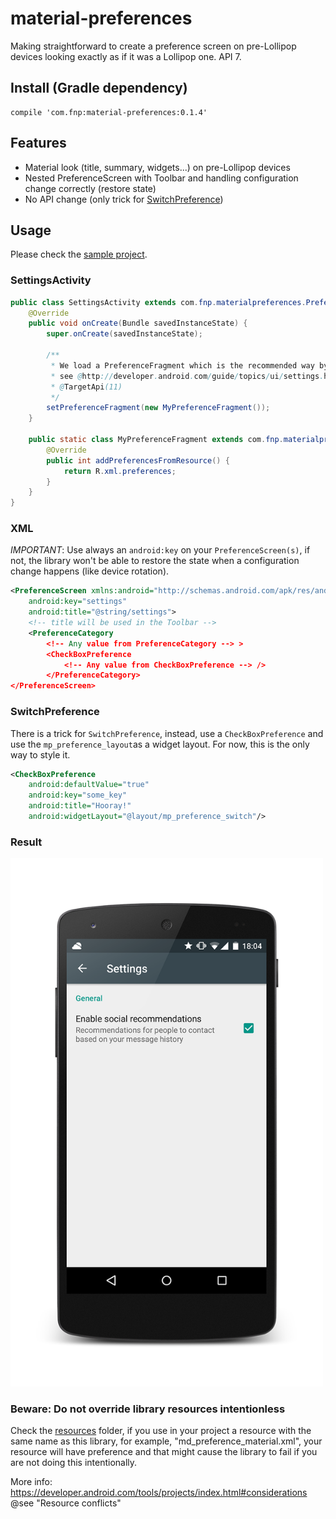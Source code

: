 # material-preferences
Making straightforward to create a preference screen on pre-Lollipop devices looking exactly as if it was a Lollipop one. API 7.

## Install (Gradle dependency)

    compile 'com.fnp:material-preferences:0.1.4'

## Features
- Material look (title, summary, widgets...) on pre-Lollipop devices
- Nested PreferenceScreen with Toolbar and handling configuration change correctly (restore state)
- No API change (only trick for [SwitchPreference](README.md#switchpreference))

## Usage

Please check the [sample project](sample).

### SettingsActivity
```java
public class SettingsActivity extends com.fnp.materialpreferences.PreferenceActivity {
    @Override
    public void onCreate(Bundle savedInstanceState) {
        super.onCreate(savedInstanceState);
        
        /**
         * We load a PreferenceFragment which is the recommended way by Android 
         * see @http://developer.android.com/guide/topics/ui/settings.html#Fragment
         * @TargetApi(11)
         */
        setPreferenceFragment(new MyPreferenceFragment());
    }

    public static class MyPreferenceFragment extends com.fnp.materialpreferences.PreferenceFragment {
        @Override
        public int addPreferencesFromResource() {
            return R.xml.preferences;
        }
    }
}
```

### XML
*IMPORTANT*: Use always an ```android:key``` on your ```PreferenceScreen(s)```, if not, the library won't be able to restore the state when a configuration change happens (like device rotation).

```xml
<PreferenceScreen xmlns:android="http://schemas.android.com/apk/res/android"
    android:key="settings"
    android:title="@string/settings">
    <!-- title will be used in the Toolbar -->
    <PreferenceCategory
        <!-- Any value from PreferenceCategory --> >
        <CheckBoxPreference
            <!-- Any value from CheckBoxPreference --> />
        </PreferenceCategory>
</PreferenceScreen>
```

### SwitchPreference
There is a trick for ```SwitchPreference```, instead, use a ```CheckBoxPreference``` and use the ```mp_preference_layout```as a widget layout. For now, this is the only way to style it.

```xml
<CheckBoxPreference
    android:defaultValue="true"
    android:key="some_key"
    android:title="Hooray!"
    android:widgetLayout="@layout/mp_preference_switch"/>
```

### Result
<img src=assets/result-1.png width=500 height=845 />

### Beware: Do not override library resources intentionless
Check the [resources](library/src/main/res) folder, if you use in your project a resource with the same name as this library, for example, "md_preference_material.xml", your resource will have preference and that might cause the library to fail if you are not doing this intentionally.

More info: https://developer.android.com/tools/projects/index.html#considerations @see "Resource conflicts"
